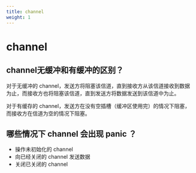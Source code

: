 ```yaml
---
title: channel
weight: 1
---
```


# channel

## channel无缓冲和有缓冲的区别？

对于无缓冲的 channel，发送方将阻塞该信道，直到接收方从该信道接收到数据为止，而接收方也将阻塞该信道，直到发送方将数据发送到该信道中为止。

对于有缓存的 channel，发送方在没有空插槽（缓冲区使用完）的情况下阻塞，而接收方在信道为空的情况下阻塞。

## 哪些情况下 channel 会出现 panic ？
- 操作未初始化的 channel
- 向已经关闭的 channel 发送数据
- 关闭已关闭的 channel
